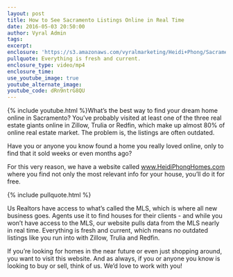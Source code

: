 ```yaml
---
layout: post
title: How to See Sacramento Listings Online in Real Time
date: 2016-05-03 20:50:00
author: Vyral Admin
tags:
excerpt:
enclosure: 'https://s3.amazonaws.com/vyralmarketing/Heidi+Phong/Sacramento+Real+Estate-+Dont+fall+for+stale%252C+outdated+listings+online.mp4'
pullquote: Everything is fresh and current.
enclosure_type: video/mp4
enclosure_time:
use_youtube_image: true
youtube_alternate_image:
youtube_code: dRn9ntrG8QU
---
```



{% include youtube.html %}What’s the best way to find your dream home online in Sacramento? You’ve probably visited at least one of the three real estate giants online in Zillow, Trulia or Redfin, which make up almost 80% of online real estate market. The problem is, the listings are often outdated.

Have you or anyone you know found a home you really loved online, only to find that it sold weeks or even months ago?

For this very reason, we have a website called www.HeidiPhongHomes.com where you find not only the most relevant info for your house, you’ll do it for free.

{% include pullquote.html %}

Us Realtors have access to what’s called the MLS, which is where all new business goes. Agents use it to find houses for their clients - and while you won’t have access to the MLS, our website pulls data from the MLS nearly in real time. Everything is fresh and current, which means no outdated listings like you run into with Zillow, Trulia and Redfin.

If you’re looking for homes in the near future or even just shopping around, you want to visit this website. And as always, if you or anyone you know is looking to buy or sell, think of us. We’d love to work with you!